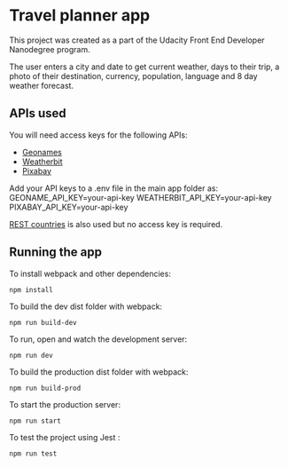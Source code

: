 # Travel planner app
This project was created as a part of the Udacity Front End Developer Nanodegree program.

The user enters a city and date to get current weather, days to their trip, a photo of
their destination, currency, population, language and 8 day weather forecast.

## APIs used
You will need access keys for the following APIs:
- [Geonames](https://www.geonames.org/)
- [Weatherbit](https://www.weatherbit.io/api)
- [Pixabay](https://pixabay.com/service/about/api/)

Add your API keys to a .env file in the main app folder as:
GEONAME_API_KEY=your-api-key
WEATHERBIT_API_KEY=your-api-key
PIXABAY_API_KEY=your-api-key


[REST countries](https://restcountries.eu/) is also used but no access key is required.

## Running the app
To install webpack and other dependencies:
```
npm install
```

To build the dev dist folder with webpack:
```
npm run build-dev
```

To run, open and watch the development server:
```
npm run dev
```

To build the production dist folder with webpack:
```
npm run build-prod
```

To start the production server:
```
npm run start
```

To test the project using Jest :
```
npm run test
```
